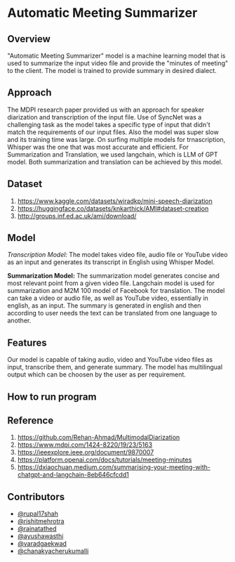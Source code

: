 # Automatic Meeting Summarizer

## Overview
"Automatic Meeting Summarizer" model is a machine learning model that is used to summarize the input video file and provide the "minutes of meeting" to the client. The model is trained to provide summary in desired dialect. 

## Approach
The MDPI research paper provided us with an approach for speaker diarization and transcription of the input file. Use of SyncNet was a challenging task as the model takes a specific type of input that didn't match the requirements of our input files. Also the model was super slow and its training time was large. 
On surfing multiple models for trnascription, Whisper was the one that was most accurate and efficient. 
For Summarization and Translation, we used langchain, which is LLM of GPT model. Both summarization and translation can be achieved by this model.

## Dataset
1. https://www.kaggle.com/datasets/wiradkp/mini-speech-diarization
2. https://huggingface.co/datasets/knkarthick/AMI#dataset-creation
3. http://groups.inf.ed.ac.uk/ami/download/

## Model
*Transcription Model:* The model takes video file, audio file or YouTube video as an input and generates its transcript in English using Whisper Model.

**Summarization Model:** The summarization model generates concise and most relevant point from a given video file. Langchain model is used for summarization and M2M 100 model of Facebook for translation. 
The model can take a video or audio file, as well as YouTube video, essentially in english, as an input. The summary is generated in english and then according to user needs the text can be translated from one language to another. 

## Features
Our model is capable of taking audio, video and YouTube video files as input, transcribe them, and generate summary. The model has multilingual output which can be choosen by the user as per requirement. 

## How to run program


## Reference
1. https://github.com/Rehan-Ahmad/MultimodalDiarization
2. https://www.mdpi.com/1424-8220/19/23/5163
3. https://ieeexplore.ieee.org/document/9870007
4. https://platform.openai.com/docs/tutorials/meeting-minutes
5. https://dxiaochuan.medium.com/summarising-your-meeting-with-chatgpt-and-langchain-8eb646cfcdd1

## Contributors
- [@rupal17shah](https://github.com/rupal17shah)
- [@rishitmehrotra](https://github.com/mehrotrarishit)
- [@rainatathed](https://github.com/Raina-310304)
- [@ayushawasthi](https://github.com/ayushawasthi24)
- [@varadgaekwad](https://github.com/Varad-22)
- [@chanakyacherukumalli](https://github.com/Chanakya2456)
